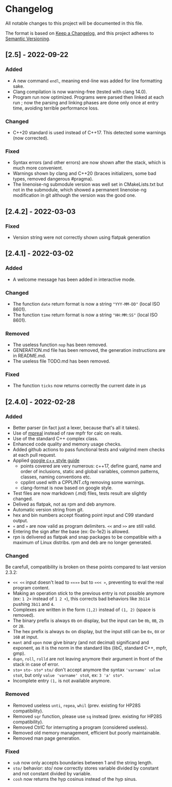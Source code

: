# Changelog

All notable changes to this project will be documented in this file.

The format is based on [Keep a Changelog](https://keepachangelog.com/en/1.0.0/),
and this project adheres to [Semantic Versioning](https://semver.org/spec/v2.0.0.html).

## [2.5] - 2022-09-22

### Added

- A new command `endl`, meaning end-line was added for line formatting sake.
- Clang compilation is now warning-free (tested with clang 14.0).
- Program run now optimized. Programs were parsed then linked at each run ; now the parsing and linking phases are done only once at entry time, avoiding terrible performance loss.

### Changed

- C++20 standard is used instead of C++17. This detected some warnings (now corrected).

### Fixed

- Syntax errors (and other errors) are now shown after the stack, which is much more convenient.
- Warnings shown by clang and C++20 (braces initializers, some bad types, removed dangerous #pragma).
- The linenoise-ng submodule version was well set in CMakeLists.txt but not in the submodule, which showed a permanent linenoise-ng modification in git although the version was the good one.

## [2.4.2] - 2022-03-03

### Fixed

- Version string were not correctly shown using flatpak generation

## [2.4.1] - 2022-03-02

### Added

- A welcome message has been added in interactive mode.

### Changed

- The function `date` return format is now a string `"YYY-MM-DD"` (local ISO 8601).
- The function `time` return format is now a string `"HH:MM:SS"` (local ISO 8601).

### Removed

- The useless function `nop` has been removed.
- GENERATION.md file has been removed, the generation instructions are in README.md.
- The useless file TODO.md has been removed.

### Fixed

- The function `ticks` now returns correctly the current date in µs

## [2.4.0] - 2022-02-28

### Added

- Better parser (in fact just a lexer, because that's all it takes).
- Use of [mpreal](http://www.holoborodko.com/pavel/mpfr/) instead of raw mpfr for calc on reals.
- Use of the standard C++ complex class.
- Enhanced code quality and memory usage checks.
- Added github actions to pass functional tests and valgrind mem checks at each pull request.
- Applied [google c++ style guide](https://google.github.io/styleguide/cppguide.html)
  - points covered are very numerous: c++17, define guard, name and order of inclusions, static and global variables, common patterns, classes, naming conventions etc.
  - cpplint used with a CPPLINT.cfg removing some warnings.
  - clang-format is now based on google style.
- Test files are now markdown (.md) files, tests result are slightly changed.
- Delived as flatpak, not as rpm and deb anymore.
- Automatic version string from git.
- hex and bin numbers accept floating point input and C99 standard output.
- `«` and `»` are now valid as program delimiters. `<<` and `>>` are still valid.
- Entering the sign after the base (ex: 0x-1e2) is allowed.
- rpn is delivered as flatpak and snap packages to be compatible with a maximum of Linux distribs. rpm and deb are no longer generated.

### Changed

Be carefull, compatibility is broken on these points compared to last version 2.3.2:

- `<< <<` input doesn't lead to `««»»` but to `«<< »`, preventing to eval the real program content.
- Making an operation stick to the previous entry is not possible anymore (ex: `1 2+` instead of `1 2 +`), this corrects bad behaviors like `3b114` pushing `3b11` and `4`.
- Complexes are written in the form `(1,2)` instead of `(1, 2)` (space is removed).
- The binary prefix is always `0b` on display, but the input can be `0b`, `0B`, `2b` or `2B`.
- The hex prefix is always `0x` on display, but the input still can be `0x`, `0X` or `16B` at input.
- `mant` and `xpon` now give binary (and not decimal) significand and exponent, as it is the norm in the standard libs (libC, standard C++, mpfr, gmp).
- `dupn`, `roll`, `rolld` are not leaving anymore their argument in front of the stack in case of error.
- `sto+` `sto-` `sto*` `sto/` don't accept anymore the syntax `'varname' value stoX`, but only `value 'varname' stoX`, ex: `3 'a' sto*`.
- Incomplete entry `(1,` is not available anymore.

### Removed

- Removed useless `unti`, `repea`, `whil` (prev. existing for HP28S compatibility).
- Removed `sqr` function, please use `sq` instead (prev. existing for HP28S compatibility).
- Removed CtrlC for interrupting a program (considered useless).
- Removed old memory management, efficient but poorly maintainable.
- Removed man page generation.

### Fixed

- `sub` now only accepts boundaries between 1 and the string length.
- `sto/` behavior: sto/ now correctly stores variable divided by constant and not constant divided by variable.
- `cosh` now returns the hyp cosinus instead of the hyp sinus.
